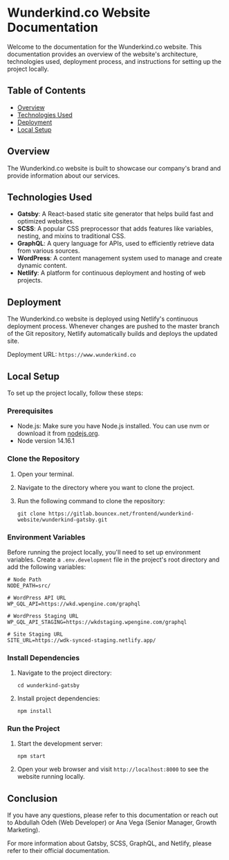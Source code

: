 # Wunderkind.co Website Documentation

Welcome to the documentation for the Wunderkind.co website. This documentation provides an overview of the website's architecture, technologies used, deployment process, and instructions for setting up the project locally.

## Table of Contents

- [Overview](#overview)
- [Technologies Used](#technologies-used)
- [Deployment](#deployment)
- [Local Setup](#local-setup)

## Overview

The Wunderkind.co website is built to showcase our company's brand and provide information about our services.

## Technologies Used

- **Gatsby**: A React-based static site generator that helps build fast and optimized websites.
- **SCSS**: A popular CSS preprocessor that adds features like variables, nesting, and mixins to traditional CSS.
- **GraphQL**: A query language for APIs, used to efficiently retrieve data from various sources.
- **WordPress**: A content management system used to manage and create dynamic content.
- **Netlify**: A platform for continuous deployment and hosting of web projects.

## Deployment

The Wunderkind.co website is deployed using Netlify's continuous deployment process. Whenever changes are pushed to the master branch of the Git repository, Netlify automatically builds and deploys the updated site.

Deployment URL: `https://www.wunderkind.co`

## Local Setup

To set up the project locally, follow these steps:

### Prerequisites

- Node.js: Make sure you have Node.js installed. You can use nvm or download it from [nodejs.org](https://nodejs.org/).
- Node version 14.16.1

### Clone the Repository

1. Open your terminal.
2. Navigate to the directory where you want to clone the project.
3. Run the following command to clone the repository:

   ```
   git clone https://gitlab.bouncex.net/frontend/wunderkind-website/wunderkind-gatsby.git
   ```

### Environment Variables

Before running the project locally, you'll need to set up environment variables. Create a `.env.development` file in the project's root directory and add the following variables:

```env
# Node Path
NODE_PATH=src/

# WordPress API URL
WP_GQL_API=https://wkd.wpengine.com/graphql

# WordPress Staging URL
WP_GQL_API_STAGING=https://wkdstaging.wpengine.com/graphql

# Site Staging URL
SITE_URL=https://wdk-synced-staging.netlify.app/

```

### Install Dependencies

1. Navigate to the project directory:

   ```
   cd wunderkind-gatsby
   ```

2. Install project dependencies:

   ```
   npm install
   ```

### Run the Project

1. Start the development server:

   ```
   npm start
   ```

2. Open your web browser and visit `http://localhost:8000` to see the website running locally.

## Conclusion

If you have any questions, please refer to this documentation or reach out to Abdullah Odeh (Web Developer) or Ana Vega (Senior Manager, Growth Marketing).

For more information about Gatsby, SCSS, GraphQL, and Netlify, please refer to their official documentation.
